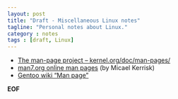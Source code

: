 ```yaml
---
layout: post
title: "Draft - Miscellaneous Linux notes"
tagline: "Personal notes about Linux."
category : notes
tags : [draft, Linux]
---
```


* [The man-page project &ndash; kernel.org/doc/man-pages/](https://www.kernel.org/doc/man-pages/)
* [man7.org online man pages](http://man7.org/linux/man-pages/index.html) (by Micael Kerrisk)
* [Gentoo wiki “Man page”](https://wiki.gentoo.org/wiki/Man_page/Navigate)

__EOF__
